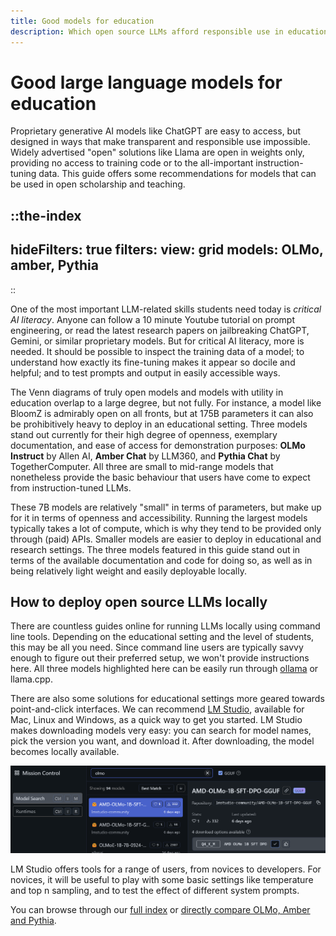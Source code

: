 ```yaml
---
title: Good models for education
description: Which open source LLMs afford responsible use in education and teaching?
---
```


# Good large language models for education
Proprietary generative AI models like ChatGPT are easy to access, but designed in ways that make transparent and responsible use impossible. Widely advertised "open" solutions like Llama are open in weights only, providing no access to training code or to the all-important instruction-tuning data. This guide offers some recommendations for models that can be used in open scholarship and teaching.

::the-index
---
hideFilters: true
filters: 
  view: grid
  models: OLMo, amber, Pythia
---
::

One of the most important LLM-related skills students need today is _critical AI literacy_. Anyone can follow a 10 minute Youtube tutorial on prompt engineering, or read the latest research papers on jailbreaking ChatGPT, Gemini, or similar proprietary models. But for critical AI literacy, more is needed. It should be possible to inspect the training data of a model; to understand how exactly its fine-tuning makes it appear so docile and helpful; and to test prompts and output in easily accessible ways.

The Venn diagrams of truly open models and models with utility in education overlap to a large degree, but not fully. For instance, a model like BloomZ is admirably open on all fronts, but at 175B parameters it can also be prohibitively heavy to deploy in an educational setting. Three models stand out currently for their high degree of openness, exemplary documentation, and ease of access for demonstration purposes: **OLMo Instruct** by Allen AI, **Amber Chat** by LLM360, and **Pythia Chat** by TogetherComputer. All three are small to mid-range models that nonetheless provide the basic behaviour that users have come to expect from instruction-tuned LLMs.

These 7B models are relatively "small" in terms of parameters, but make up for it in terms of openness and accessibility. Running the largest models typically takes a lot of compute, which is why they tend to be provided only through (paid) APIs. Smaller models are easier to deploy in educational and research settings. The three models featured in this guide stand out in terms of the available documentation and code for doing so, as well as in being relatively light weight and easily deployable locally.

## How to deploy open source LLMs locally
There are countless guides online for running LLMs locally using command line tools. Depending on the educational setting and the level of students, this may be all you need. Since command line users are typically savvy enough to figure out their preferred setup, we won't provide instructions here. All three models highlighted here can be easily run through [ollama](https://github.com/jmorganca/ollama/tree/main?tab=readme-ov-file#ollama) or llama.cpp. 

There are also some solutions for educational settings more geared towards point-and-click interfaces. We can recommend [LM Studio](https://lmstudio.ai/), available for Mac, Linux and Windows, as a quick way to get you started. LM Studio makes downloading models very easy: you can search for model names, pick the version you want, and download it. After downloading, the model becomes locally available.

![Screenshot of LM Studio downloading OlMo](/images/lmstudio-olmo-screenshot.png "LM Studio screenshot")

LM Studio offers tools for a range of users, from novices to developers. For novices, it will be useful to play with some basic settings like temperature and top n sampling, and to test the effect of different system prompts. 

You can browse through our [full index](https://www.osai-index.eu/the-index) or [directly compare OLMo, Amber and Pythia](https://www.osai-index.eu/compare?models=olmo-7b-instruct,amber,pythia-chat-base-7B).
